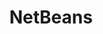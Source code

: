 ---
codehost: https://github.com/apache/incubator-netbeans
facebook: https://facebook.com/NetBeans
logohandle: apache_netbeans
slack: https://tinyurl.com/netbeans-slack-signup/
sort: netbeans
tags:
- apache
- ide
- java
title: NetBeans
twitter: https://x.com/netbeans
website: http://netbeans.apache.org/
youtube: https://youtube.com/user/netbeansvideos
---